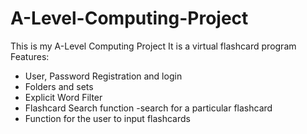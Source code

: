 # A-Level-Computing-Project
This is my A-Level Computing Project
It is a virtual flashcard program
Features:
- User, Password Registration and login
- Folders and sets
- Explicit Word Filter
- Flashcard Search function -search for a particular flashcard
- Function for the user to input flashcards
